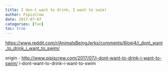 ```yaml
---
title: I don-t want to drink, I want to swim!
author: PipisCrew
date: 2017-07-07
categories: [fun]
toc: true
---
```


https://www.reddit.com/r/AnimalsBeingJerks/comments/6loej4/i_dont_want_to_drink_i_want_to_swim/

origin - http://www.pipiscrew.com/2017/07/i-dont-want-to-drink-i-want-to-swim/ i-dont-want-to-drink-i-want-to-swim